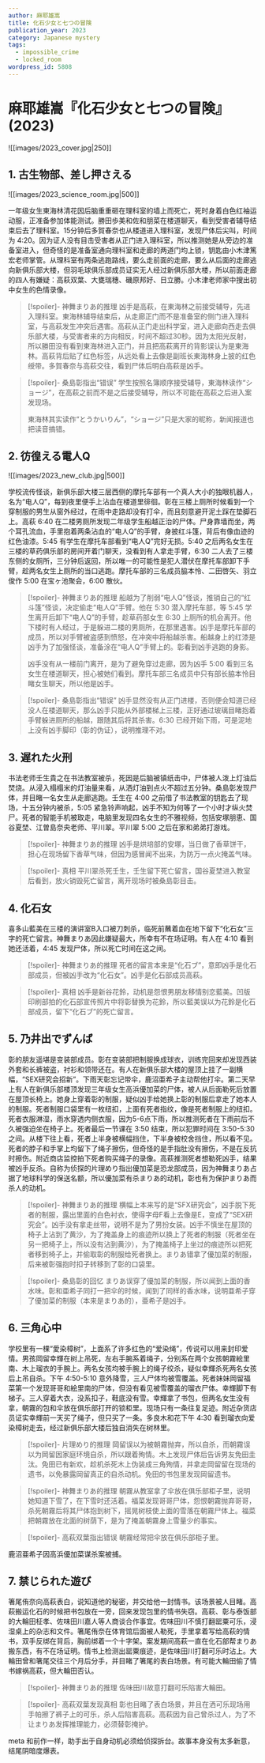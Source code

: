 ```yaml
---
author: 麻耶雄嵩
title: 化石少女と七つの冒険
publication_year: 2023
category: Japanese mystery
tags:
  - impossible_crime
  - locked_room
wordpress_id: 5808
---
```


# 麻耶雄嵩『化石少女と七つの冒険』(2023)

![[images/2023_cover.jpg|250]]

## 1. 古生物部、差し押さえる

![[images/2023_science_room.jpg|500]]

一年级女生東海林清花因后脑重重砸在理科室的墙上而死亡，死时身着白色红袖运动服，正准备参加体能测试。勝田歩美和佐和朋菜在楼道聊天，看到受害者辅导结束后去了理科室。15分钟后多賀春奈也从楼道进入理科室，发现尸体后尖叫，时间为 4:20。因为证人没有目击受害者从正门进入理科室，所以推测她是从旁边的准备室进入，但奇怪的是准备室通向理科室和走廊的两道门均上锁，钥匙由小木津篤宏老师掌管。从理科室有两条逃跑路线，要么走前面的走廊，要么从后面的走廊逃向新俱乐部大楼，但羽毛球俱乐部成员证实无人经过新俱乐部大楼，所以前面走廊的四人有嫌疑：高萩双葉、大甕瑞穗、磯原邦好、日立勝。小木津老师家中搜出初中女生的色情录像。

> [!spoiler]- 神舞まりあ的推理
> 凶手是高萩，在東海林之前接受辅导，先进入理科室。東海林辅导结束后，从走廊正门而不是准备室的侧门进入理科室，与高萩发生冲突后遇害。高萩从正门走出科学室，进入走廊向西走去俱乐部大楼，与受害者来的方向相反，时间不超过30秒。因为太阳光反射，所以勝田没有看到東海林进入正门，并且把高萩离开的背影误认为是東海林。高萩背后贴了红色标签，从远处看上去像是副班长東海林身上披的红色绶带。多賀春奈与高萩交往，看到尸体后明白高萩是凶手。

> [!spoiler]- 桑島彰指出“错误”
> 学生按照名簿顺序接受辅导，東海林读作“ショージ”，在高萩之前而不是之后接受辅导，所以不可能在高萩之后进入案发现场。
> 
> 東海林其实读作“とうかいりん”，“ショージ”只是大家的昵称，新闻报道也把读音搞错。

## 2. 彷徨える電人Q

![[images/2023_new_club.jpg|500]]

学校流传怪谈，新俱乐部大楼三层西侧的摩托车部有一个真人大小的独眼机器人，名为“电人Q”，每到夜里便手上沾血在楼道里徘徊。彰在三楼上厕所时候看到一个穿制服的男生从窗外经过，在雨中走路却没有打伞，而且刻意避开泥土踩在垫脚石上。高萩 6:40 在二楼男厕所发现二年级学生船越正治的尸体。尸身靠墙而坐，两个耳孔流血，手里抱着两条沾血的“电人Q”的手臂，身披红斗篷，背后有像血迹的红色油漆。5:45 有学生在摩托车部看到“电人Q”完好无损。5:40 之后两名女生在三楼的草药俱乐部的房间开着门聊天，没看到有人拿走手臂，6:30 二人去了三楼东侧的女厕所，三分钟后返回，所以唯一的可能性是犯人潜伏在摩托车部卸下手臂，趁两名女生上厕所的当口逃跑。摩托车部的三名成员脇本怜、二田啓矢、羽立俊作 5:00 在宝ヶ池聚会，6:00 散伙。

> [!spoiler]- 神舞まりあ的推理
> 船越为了削弱“电人Q”怪谈，推销自己的“红斗篷”怪谈，决定偷走“电人Q”手臂。他在 5:30 潜入摩托车部，等 5:45 学生离开后卸下“电人Q”的手臂，趁草药部女生 6:30 上厕所的机会离开。他下楼时有人经过，于是躲进二楼的男厕所，在那里遇害。凶手是摩托车部的成员，所以对手臂被盗感到愤怒，在冲突中将船越杀害。船越身上的红漆是凶手为了加强怪谈，准备涂在“电人Q”手臂上的。彰看到凶手逃跑的身影。
> 
> 凶手没有从一楼前门离开，是为了避免穿过走廊，因为凶手 5:00 看到三名女生在楼道聊天，担心被她们看到。摩托车部三名成员中只有部长脇本怜目睹女生聊天，所以他是凶手。

> [!spoiler]- 桑島彰指出“错误”
> 凶手显然没有从正门进楼，否则便会知道已经没人在楼道聊天，那么凶手只能从外部楼梯上三楼，正好通过玻璃目睹抱着手臂躲进厕所的船越，跟随其后将其杀害。6:30 已经开始下雨，可是泥地上没有凶手脚印（彰的伪证），说明推理不对。

## 3. 遅れた火刑

书法老师壬生貴之在书法教室被杀，死因是后脑被镇纸击中，尸体被人泼上灯油后焚烧。从浸入榻榻米的灯油量来看，从洒灯油到点火不超过五分钟。桑島彰发现尸体，并目睹一名女生从走廊逃跑。壬生在 4:00 之前借了书法教室的钥匙去了现场，十五分钟内被杀，5:05 紧急铃声响起，凶手不知为何等了一个小时才纵火焚尸。死者的智能手机被取走，电脑里发现四名女生的不雅视频，包括安塚朋恵、国谷夏埜、江曽島奈央老师、平川翠。平川翠 5:00 之后在家和弟弟打游戏。

> [!spoiler]- 神舞まりあ的推理
> 凶手是烘培部的安塚，当日做了香草饼干，担心在现场留下香草气味，但因为感冒闻不出来，为防万一点火掩盖气味。

> [!spoiler]- 真相
> 平川翠杀死壬生，壬生留下死亡留言，国谷夏埜进入教室后看到，放火销毁死亡留言，离开现场时被桑島彰目击。

## 4. 化石女

喜多山藍美在三楼的演讲室B入口被刀刺杀，临死前蘸着血在地下留下“化石女”三字的死亡留言。神舞まりあ因此嫌疑最大，所幸有不在场证明。有人在 4:10 看到她还活着，4:45 发现尸体，所以死亡时间在这之间。

> [!spoiler]- 神舞まりあ的推理
> 死者的留言本来是“化石ブ”，意即凶手是化石部成员，但被凶手改为“化石女”。凶手是化石部成员高萩。

> [!spoiler]- 真相
> 凶手是新谷花鈴，动机是怨恨男朋友移情别恋藍美。凹版印刷部拍的化石部宣传照片中将彰替换为花鈴，所以藍美误以为花鈴是化石部成员，留下“化石ブ”的死亡留言。

## 5. 乃井出でずんば

彰的朋友遥堪是变装部成员。彰在变装部把制服换成球衣，训练完回来却发现西装外套和长裤被盗，衬衫和领带还在。有人在新俱乐部大楼的屋顶上挂了一副横幅，“SEX研究会招新”。下雨天彰忘记带伞，鹿沼亜希子主动帮他打伞。第二天早上有人在新俱乐部楼顶发现三年级女生高浜優加菜的尸体，被人从后面勒死后放置在屋顶长椅上。她身上穿着彰的制服，疑似凶手给她换上彰的制服后拿走了她本人的制服。死者制服口袋里有一枚纽扣，上面有死者指纹，像是死者制服上的纽扣。死者衣服淋湿，雨水穿透内侧衣服，因为5-6点下雨，所以推测死者在下雨前后不久被强迫坐在椅子上。死者最后一节课在 3:50 结束，所以犯罪时间在 3:50-5:30 之间。从楼下往上看，死者上半身被横幅挡住，下半身被校舍挡住，所以看不见。死者的脖子和手掌上均留下了绳子擦伤，但奇怪的是手指肚没有擦伤，不是在反抗时擦伤。附近商店监控拍下死者购买绳子的录像。高萩推测死者想勒死凶手，结果被凶手反杀。自称为侦探的片理めり指出優加菜是恐龙部成员，因为神舞まりあ占据了地球科学的保送名额，所以優加菜有杀まりあ的动机，彰也有为保护まりあ而杀人的动机。

> [!spoiler]- 神舞まりあ的推理
> 横幅上本来写的是“SFX研究会”，凶手脱下死者的制服，露出里面的白色衬衣，使得字母F看上去像是E，变成了“SEX研究会”。凶手没有拿走丝带，说明不是为了男扮女装。凶手不慎坐在屋顶的椅子上沾到了黄沙，为了掩盖身上的痕迹所以换上了死者的制服（死者坐在另一把椅子上，所以没有沾到黄沙），为了掩盖椅子上坐过的痕迹所以把死者移到椅子上，并偷取彰的制服给死者换上。まりあ错拿了優加菜的制服，后来被彰强抱时扣子转移到了彰的口袋里。

> [!spoiler]- 桑島彰的回忆
> まりあ误穿了優加菜的制服，所以闻到上面的香水味。彰和亜希子同打一把伞的时候，闻到了同样的香水味，说明亜希子穿了優加菜的制服（本来是まりあ的），亜希子是凶手。

## 6. 三角心中

学校里有一棵“愛染樟树”，上面系了许多红色的“爱染绳”，传说可以用来封印爱情。男孩岡留幸輝在树上吊死，左右手腕系着绳子，分别系在两个女孩朝霧絵里南、木上瑠衣的手腕上。两名女孩均被手腕上的绳子绞杀，疑似幸輝杀死两名女孩后上吊自杀。下午 4:50-5:10 意外降雪，三人尸体均被雪覆盖。死者妹妹岡留福菜第一个发现哥哥和絵里南的尸体，但没有看见被雪覆盖的瑠衣尸体。幸輝脚下有梯子。三人穿着大衣，没系扣子，鞋底没有雪。幸輝拿了书包，但两名女生没有拿，朝霧的包和伞放在俱乐部打开的锁柜里。现场只有一条往复足迹。附近杂货店员证实幸輝前一天买了绳子，但只买了一条。多良木和花下午 4:30 看到瑠衣向爱染樟树走去，经过新俱乐部大楼后独自消失在树林里。

> [!spoiler]- 片理めり的推理
> 岡留误以为被朝霧抛弃，所以自杀，而朝霧误以为岡留因家庭环境自杀，所以跟着殉情。木上发现尸体后告诉男友免田圭汰。免田已有新欢，趁机杀死木上伪装成三角殉情，并拿走岡留留在现场的遗书，以免暴露岡留真正的自杀动机。免田的书包里发现岡留遗书。

> [!spoiler]- 神舞まりあ的推理
> 朝霧从教室拿了伞放在俱乐部柜子里，说明她知道下雪了，在下雪时还活着。福菜发现哥哥尸体，怨恨朝霧抛弃哥哥，杀死朝霧后将其尸体抱到树下，摇晃树枝使上面的雪落在朝霧尸体上。福菜把朝霧放在北面的树荫下，是为了掩盖朝霧身上雪量少的事实。

> [!spoiler]- 高萩双葉指出错误
> 朝霧经常把伞放在俱乐部柜子里。

鹿沼亜希子因高浜優加菜谋杀案被捕。

## 7. 禁じられた遊び

箸尾侑奈向高萩表白，说知道他的秘密，并交给他一封情书。该场景被人目睹。高萩搬运化石的时候把书包放在一旁，回来发现包里的情书失窃。高萩、彰与泰饭部的大輪田柾孝、佐味田川嘉人等人商谈合作事宜。佐味田川不慎打翻罂粟可乐，浸湿桌上的杂志和文件。箸尾侑奈在体育馆后面被人勒死，手里拿着写给高萩的情书，双手反绑在背后，胸前绑着一个十字架。案发期间高萩一直在化石部帮まりあ搬东西，有不在场证明。情书上检测出罂粟痕迹，是佐味田川打翻可乐时沾上。大輪田曾和箸尾交往三个月后分手，并目睹了箸尾的表白场景。有可能大輪田偷了情书嫁祸高萩，但大輪田否认。

> [!spoiler]- 神舞まりあ的推理
> 佐味田川故意打翻可乐陷害大輪田。

> [!spoiler]- 高萩双葉发现真相
> 彰也目睹了表白场景，并且在洒可乐现场用手帕擦了裤子上的可乐，杀人后陷害高萩。高萩因为自己曾杀过人，为了不让まりあ发挥推理能力，必须替彰掩护。

meta 和前作一样，助手出于自身动机必须给侦探拆台。故事本身没有太多新意，结尾阴暗度爆表。